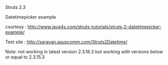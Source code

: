 Struts 2.3

Datetimepicker example


courtesy : http://www.java4s.com/struts-tutorials/struts-2-datetimepicker-example/

Test site : http://saravan.asuscomm.com/Struts2Datetime/

Note:
not working in latest version 2.3.16.3
but working with versions below or equal to 2.3.15.3